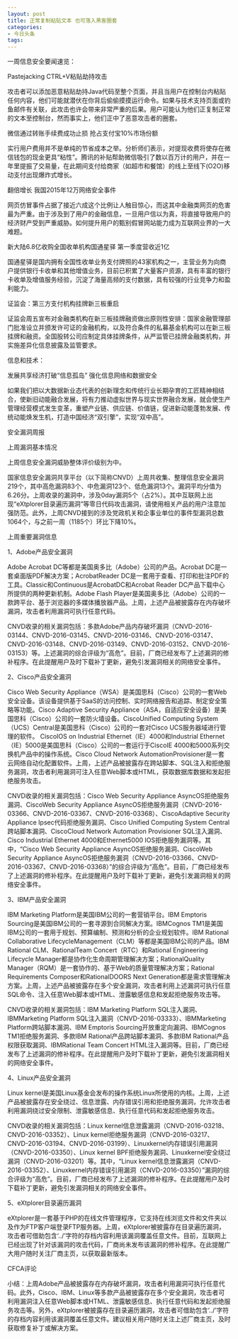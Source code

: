 ```yaml
---
layout: post
title: 正常复制粘贴文本 也可落入黑客圈套
categories:
- 今日头条
tags:
---
```

一周信息安全要闻速览：

Pastejacking CTRL+V粘贴劫持攻击

攻击者可以添加恶意粘贴劫持Java代码至整个页面，并且当用户在控制台内粘贴任何内容，他们可能就潜伏在你背后偷偷摸摸运行命令。如果与技术支持页面或钓鱼邮件有关联，此攻击也许会带来非常严重的后果。用户可能认为他们正复制正常的文本至控制台，然而事实上，他们正中了恶意攻击者的圈套。

微信通过转账手续费成功止损 抢占支付宝10%市场份额

实行用户费用并不是单纯的节省成本之举。分析师们表示，对提现收费将使存在微信钱包的现金更具“粘性”。腾讯的补贴帮助微信吸引了数以百万计的用户，并在一年里提振了交易量，在此期间支付给商家（如超市和餐馆）的线上至线下(O2O)移动支付出现爆炸式增长。

翻倍增长 我国2015年12万网络安全事件

网页仿冒事件占据了接近六成这个比例让人触目惊心，而这其中金融类网页的危害最为严重。由于涉及到了用户的金融信息，一旦用户信以为真，将直接导致用户的经济财产受到严重威胁。如何提升用户的甄别假冒网站能力成为互联网业界的一大难题。

新大陆6.8亿收购全国收单机构国通星驿 第一季度营收近1亿

国通星驿是国内拥有全国性收单业务支付牌照的43家机构之一，主营业务为向商户提供银行卡收单和其他增值业务，目前已积累了大量客户资源，具有丰富的银行卡收单及增值服务经验，沉淀了海量高频的支付数据，具有较强的行业竞争力和盈利能力。

证监会：第三方支付机构挂牌新三板重启

证监会周五宣布对金融类机构在新三板挂牌融资做出原则性安排：国家金融管理部门批准设立并颁发许可证的金融机构，以及符合条件的私募基金机构可以在新三板挂牌和融资。全国股转公司应制定具体挂牌条件，从严监管已挂牌金融类机构，并实施差异化信息披露及监管要求。

信息和技术：

发展共享经济打破“信息孤岛” 强化信息网络和数据安全

如果我们把以大数据新业态代表的创新理念和传统行业长期孕育的工匠精神相结合，使新旧动能融合发展，将有力推动虚拟世界与现实世界融合发展，就会使生产管理经营模式发生变革，重塑产业链、供应链、价值链，促进新动能蓬勃发展、传统动能焕发生机，打造中国经济“双引擎”，实现“双中高”。

安全漏洞周报

上周漏洞基本情况

上周信息安全漏洞威胁整体评价级别为中。

国家信息安全漏洞共享平台（以下简称CNVD）上周共收集、整理信息安全漏洞219个，其中高危漏洞83个、中危漏洞123个、低危漏洞13个。漏洞平均分值为6.26分。上周收录的漏洞中，涉及0day漏洞5个（占2%）。其中互联网上出现“eXtplorer目录遍历漏洞”等零日代码攻击漏洞，请使用相关产品的用户注意加强防范。此外，上周CNVD接到的涉及党政机关和企事业单位的事件型漏洞总数1064个，与之前一周（1185个）环比下降10%。

上周重要漏洞信息

1、Adobe产品安全漏洞

Adobe Acrobat DC等都是美国奥多比（Adobe）公司的产品。Acrobat DC是一套桌面版PDF解决方案；AcrobatReader DC是一套用于查看、打印和批注PDF的工具。Classic和Continuous是AcrobatDC和Acrobat Reader DC产品下载中心所提供的两种更新机制。Adobe Flash Player是美国奥多比（Adobe）公司的一款跨平台、基于浏览器的多媒体播放器产品。上周，上述产品被披露存在内存破坏漏洞，攻击者利用漏洞可执行任意代码。

CNVD收录的相关漏洞包括：多款Adobe产品内存破坏漏洞（CNVD-2016-03144、CNVD-2016-03145、CNVD-2016-03146、CNVD-2016-03147、CNVD-2016-03148、CNVD-2016-03149、CNVD-2016-03152、CNVD-2016-03153）等。上述漏洞的综合评级为“高危”。目前，厂商已经发布了上述漏洞的修补程序。在此提醒用户及时下载补丁更新，避免引发漏洞相关的网络安全事件。

2、Cisco产品安全漏洞

Cisco Web Security Appliance（WSA）是美国思科（Cisco）公司的一套Web安全设备。该设备提供基于SaaS的访问控制、实时网络报告和追踪、制定安全策略等功能。Cisco Adaptive Security Appliance（ASA，自适应安全设备）是美国思科（Cisco）公司的一套防火墙设备。CiscoUnified Computing System（UCS）Central是美国思科（Cisco）公司的一套对Cisco UCS服务器域进行管理的软件。 CiscoIOS on Industrial Ethernet（IE）4000和Industrial Ethernet（IE）5000是美国思科（Cisco）公司的一套运行于CiscoIE 4000和5000系列交换机产品中的操作系统。Cisco Cloud Network AutomationProvisioner是一套云网络自动化配置软件。上周，上述产品被披露存在跨站脚本、SQL注入和拒绝服务漏洞，攻击者利用漏洞可注入任意Web脚本或HTML，获取数据库数据和发起拒绝服务攻击。

CNVD收录的相关漏洞包括：Cisco Web Security Appliance AsyncOS拒绝服务漏洞、CiscoWeb Security Appliance AsyncOS拒绝服务漏洞（CNVD-2016-03366、CNVD-2016-03367、CNVD-2016-03368）、CiscoAdaptive Security Appliance Ipsec代码拒绝服务漏洞、Cisco Unified Computing System Central跨站脚本漏洞、CiscoCloud Network Automation Provisioner SQL注入漏洞、Cisco Industrial Ethernet 4000和Ethernet5000 IOS拒绝服务漏洞等。其中，“Cisco Web Security Appliance AsyncOS拒绝服务漏洞、CiscoWeb Security Appliance AsyncOS拒绝服务漏洞（CNVD-2016-03366、CNVD-2016-03367、CNVD-2016-03368）”的综合评级为“高危”。目前，厂商已经发布了上述漏洞的修补程序。在此提醒用户及时下载补丁更新，避免引发漏洞相关的网络安全事件。

3、IBM产品安全漏洞

IBM Marketing Platform是美国IBM公司的一套营销平台。IBM Emptoris Sourcing是美国IBM公司的一套寻源到合同解决方案。IBMCognos TM1是美国IBM公司的一套用于规划、预算编制、预测和分析的企业规划软件。IBM Rational Collaborative LifecycleManagement（CLM）等都是美国IBM公司的产品。IBM Rational CLM、RationalTeam Concert（RTC）和Rational Engineering Lifecycle Manager都是协作化生命周期管理解决方案；RationalQuality Manager（RQM）是一套协作的、基于Web的质量管理解决方案；Rational Requirements Composer和RationalDOORS Next Generation都是需求管理解决方案。上周，上述产品被披露存在多个安全漏洞，攻击者利用上述漏洞可执行任意SQL命令、注入任意Web脚本或HTML、泄露敏感信息和发起拒绝服务攻击等。

CNVD收录的相关漏洞包括：IBM Marketing Platform SQL注入漏洞、IBMMarketing Platform SQL注入漏洞（CNVD-2016-03333）、IBMMarketing Platform跨站脚本漏洞、IBM Emptoris Sourcing开放重定向漏洞、IBMCognos TM1拒绝服务漏洞、多款IBM Rational产品跨站脚本漏洞、多款IBM Rational产品权限获取漏洞、IBMRational Team Concert HTML注入漏洞等。目前，厂商已经发布了上述漏洞的修补程序。在此提醒用户及时下载补丁更新，避免引发漏洞相关的网络安全事件。

4、Linux产品安全漏洞

Linux kernel是美国Linux基金会发布的操作系统Linux所使用的内核。上周，上述产品被披露存在安全绕过、信息泄露、内存错误引用和拒绝服务漏洞，允许攻击者利用漏洞绕过安全限制、泄露敏感信息、执行任意代码和发起拒绝服务攻击。

CNVD收录的相关漏洞包括：Linux kernel信息泄露漏洞（CNVD-2016-03218、CNVD-2016-03352）、Linux kernel拒绝服务漏洞（CNVD-2016-03217、CNVD-2016-03194、CNVD-2016-03199）、Linuxkernel内存错误引用漏洞（CNVD-2016-03350）、Linux kernel BPF拒绝服务漏洞、Linuxkernel安全绕过漏洞（CNVD-2016-03201）等。其中，“Linux kernel信息泄露漏洞（CNVD-2016-03352）、Linuxkernel内存错误引用漏洞（CNVD-2016-03350）”漏洞的综合评级为“高危”。目前，厂商已经发布了上述漏洞的修补程序。在此提醒用户及时下载补丁更新，避免引发漏洞相关的网络安全事件。

5、eXtplorer目录遍历漏洞

eXtplorer是一套基于PHP的在线文件管理程序，它支持在线浏览文件和文件夹以及作为FTP客户端登录FTP服务器。上周，eXtplorer被披露存在目录遍历漏洞，攻击者可借助包含‘../’字符的存档内容利用该漏洞覆盖任意文件。目前，互联网上已经出现了针对该漏洞的攻击代码，厂商尚未发布该漏洞的修补程序。在此提醒广大用户随时关注厂商主页，以获取最新版本。

CFCA评论

小结：上周Adobe产品被披露存在内存破坏漏洞，攻击者利用漏洞可执行任意代码。此外，Cisco、IBM、Linux等多款产品被披露存在多个安全漏洞，攻击者可利用漏洞注入任意Web脚本或HTML、泄露敏感信息、执行任意代码和发起拒绝服务攻击等。另外，eXtplorer被披露存在目录遍历漏洞，攻击者可借助包含‘../’字符的存档内容利用该漏洞覆盖任意文件。建议相关用户随时关注上述厂商主页，及时获取修复补丁或解决方案。